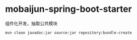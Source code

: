 # mobaijun-spring-boot-starter
组件化开发，抽取公共模块

```bash
mvn clean javadoc:jar source:jar repository:bundle-create
```
